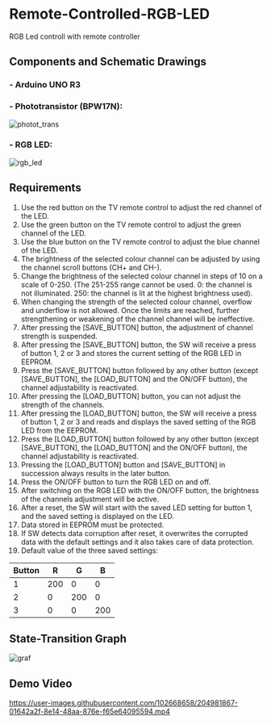 # Remote-Controlled-RGB-LED
RGB Led controll with remote controller

## Components and Schematic Drawings

### - Arduino UNO R3
### - Phototransistor (BPW17N):
![photot_trans](https://user-images.githubusercontent.com/102668658/204975980-66391020-5431-43ea-bccb-4f112810191b.png)
### - RGB LED:
![rgb_led](https://user-images.githubusercontent.com/102668658/204975955-276201ef-b1eb-4de9-a65c-d536cec97a6c.png)

## Requirements
1. Use the red button on the TV remote control to adjust the red channel of the LED.
2. Use the green button on the TV remote control to adjust the green channel of the LED.
3. Use the blue button on the TV remote control to adjust the blue channel of the LED.
4. The brightness of the selected colour channel can be adjusted by using the channel scroll buttons (CH+ and CH-).
5. Change the brightness of the selected colour channel in steps of 10 on a scale of 0-250.
(The 251-255 range cannot be used. 0: the channel is not illuminated. 250: the
channel is lit at the highest brightness used).
6. When changing the strength of the selected colour channel, overflow and underflow
is not allowed. Once the limits are reached, further strengthening or weakening of the channel
channel will be ineffective.
7. After pressing the [SAVE_BUTTON] button, the adjustment of channel strength is suspended.
8. After pressing the [SAVE_BUTTON] button, the SW will receive a press of button 1, 2 or 3
and stores the current setting of the RGB LED in EEPROM.
9. Press the [SAVE_BUTTON] button followed by any other button (except [SAVE_BUTTON], the
[LOAD_BUTTON] and the ON/OFF button), the channel adjustability is reactivated.
10. After pressing the [LOAD_BUTTON] button, you can not adjust the strength of the channels.
11. After pressing the [LOAD_BUTTON] button, the SW will receive a press of button 1, 2 or 3
and reads and displays the saved setting of the RGB LED from the EEPROM. 
12. Press the [LOAD_BUTTON] button followed by any other button (except [SAVE_BUTTON], the
[LOAD_BUTTON] and the ON/OFF button), the channel adjustability is reactivated.
13. Pressing the [LOAD_BUTTON] button and [SAVE_BUTTON] in succession always results in the later button.
14. Press the ON/OFF button to turn the RGB LED on and off.
15. After switching on the RGB LED with the ON/OFF button, the brightness of the channels
adjustment will be active.
16. After a reset, the SW will start with the saved LED setting for button 1, and the saved
setting is displayed on the LED.
17. Data stored in EEPROM must be protected.
18. If SW detects data corruption after reset, it overwrites the corrupted data with the default settings and
it also takes care of data protection.
19. Default value of the three saved settings:

|Button| R | G | B |
|------|---|---|---|
|  1   |200| 0 | 0 |
|  2   | 0 |200| 0 |
|  3   | 0 | 0 |200|

## State-Transition Graph
![graf](https://user-images.githubusercontent.com/102668658/204976744-3ed193a8-f176-4de3-b58b-69303927abc9.jpg)

## Demo Video
https://user-images.githubusercontent.com/102668658/204981867-01642a2f-8e14-48aa-876e-f65e64095594.mp4



